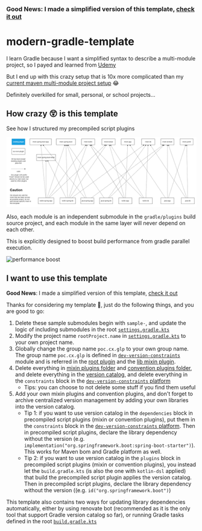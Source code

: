 <h3>Good News: I made a simplified version of this template, <a href="https://github.com/CXwudi/modern-gradle-template-simplified">check it out</a></h3>

# modern-gradle-template

I learn Gradle because I want a simplified syntax to describe a multi-module project, so I payed and learned
from [Udemy](https://www.udemy.com/course/modern-gradle-fundamentals/)

But I end up with this crazy setup that is 10x more complicated than
my [current maven multi-module project setup](https://github.com/CXwudi/vocadb-video-downloader-new) 😂

Definitely overkilled for small, personal, or school projects...

## How crazy 😲 is this template

See how I structured my precompiled script plugins

![image](gradle/plugins/gradle%20plugins%20structure.drawio.png)

Also, each module is an independent submodule in the `gradle/plugins` build source project,
and each module in the same layer will never depend on each other.

This is explicitly designed to boost build performance from gradle parallel execution.

![performance boost](https://s2.loli.net/2022/11/07/P6xpd5IC7HZksJu.png)

## I want to use this template

**Good News**: I made a simplified version of this template, [check it out](https://github.com/CXwudi/modern-gradle-template-simplified)

Thanks for considering my template 🙂, just do the following things, and you are good to go:

1. Delete these sample submodules begin with `sample-`, and update the logic of including submodules in the
   root [`settings.gradle.kts`](settings.gradle.kts)
2. Modify the project name `rootProject.name` in [`settings.gradle.kts`](settings.gradle.kts) to your own project name.
3. Globally change the group name `poc.cx.glp` to your own group name.
   The group name `poc.cx.glp` is defined in [`dev-version-constraints`](gradle/platform/dev-version-constraints/build.gradle.kts)
   module
   and is referred in the [root plugin](gradle/plugins/root/src/main/kotlin/my/root/jvm.gradle.kts) and
   the [lib mixin plugin](gradle/plugins/mixin/lib/src/main/kotlin/my/mixin/lib.gradle.kts).
4. Delete everything in [mixin plugins folder](gradle/plugins/mixin) and [convention plugins folder](gradle/plugins/convention),
   and delete everything in the [version catalog](gradle/libs.versions.toml),
   and delete everything in the `constraints` block in
   the [`dev-version-constraints` platform](gradle/platform/dev-version-constraints/build.gradle.kts)
   - Tips: you can choose to not delete some stuff if you find them useful
5. Add your own mixin plugins and convention plugins, and don't forget to archive centralized version management by adding your
   own libraries into the version catalog.
   - Tip 1: if you want to use version catalog in the `dependencies` block in precompiled script plugins (mixin or convention plugins),
     put them in the `constraints` block in
     the [`dev-version-constraints` platform](gradle/platform/dev-version-constraints/build.gradle.kts).
     Then in precompiled script plugins, declare the library dependency without the version
     (e.g. `implementation("org.springframework.boot:spring-boot-starter")`).
     This works for Maven bom and Gradle platform as well.
   - Tip 2: if you want to use version catalog in the `plugins` block in precompiled script plugins (mixin or convention plugins),
     you instead let the `build.gradle.kts` (is also the one with `kotlin-dsl` applied)
     that build the precompiled script plugin applies the version catalog.
     Then in precompiled script plugins, declare the library dependency without the version
     ((e.g. `id("org.springframework.boot")`)

This template also contains two ways for updating library dependencies automatically,
either by using renovate bot (recommended as it is the only tool that support Gradle version catalog so far),
or running Gradle tasks defined in the root [`build.gradle.kts`](build.gradle.kts)
